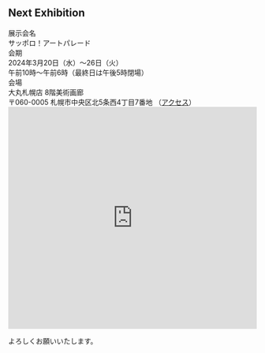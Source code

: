 ## Next Exhibition

<div class="container mb-5">
  <div class="row border-bottom">
    <div class="col-md-2 col-sm-3 posteventheader">
      展示会名
    </div>
    <div class="col posteventdetail">
      サッポロ！アートパレード
    </div>
  </div>

  <div class="row border-bottom">
    <div class="col-md-2 col-sm-3 posteventheader">
      会期
    </div>
    <div class="col posteventdetail">
      2024年3月20日（水）～26日（火）<br>
      午前10時～午前6時（最終日は午後5時閉場）
    </div>
  </div>

  <div class="row border-bottom">
    <div class="col-md-2 col-sm-3 posteventheader">
      会場
    </div>
    <div class="col posteventdetail">
      大丸札幌店 8階美術画廊<br>
      〒060-0005 札幌市中央区北5条西4丁目7番地
      （<a href="https://www.daimaru.co.jp/sapporo/access.html" target="_blank">アクセス</a>）
    </div>
  </div>
</div>

<iframe src="https://www.google.com/maps/embed?pb=!1m14!1m8!1m3!1d1981.453433251607!2d141.34781507359108!3d43.0675123071794!3m2!1i1024!2i768!4f13.1!3m3!1m2!1s0x5f0b2953dff59731%3A0x6bf74cb37f50c042!2sDaimaru%20Sapporo!5e0!3m2!1sen!2sjp!4v1709520860963!5m2!1sen!2sjp" width="100%" height="450" style="border:0;" allowfullscreen="" loading="lazy" referrerpolicy="no-referrer-when-downgrade"></iframe>

よろしくお願いいたします。
